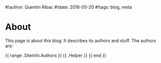 #!author: Quentin Ribac
#!date: 2018-05-20
#!tags: blog, meta

# About
This page is about this blog. It describes its authors and stuff. The authors are:

{{ range .Siteinfo.Authors }}
	{{ .Helper }}
{{ end }}
